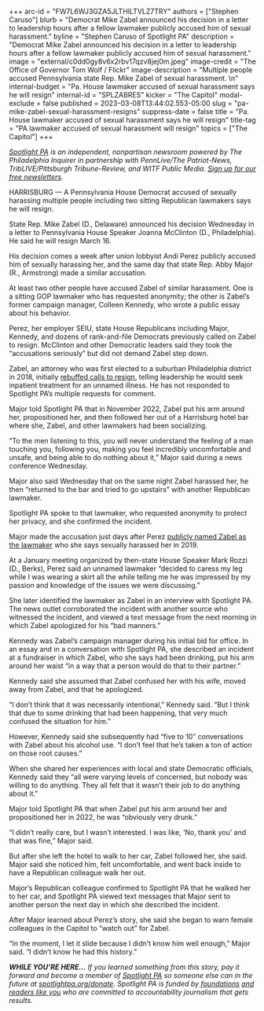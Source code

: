 +++
arc-id = "FW7L6WJ3GZA5JLTHILTVLZ7TRY"
authors = ["Stephen Caruso"]
blurb = "Democrat Mike Zabel announced his decision in a letter to leadership hours after a fellow lawmaker publicly accused him of sexual harassment."
byline = "Stephen Caruso of Spotlight PA"
description = "Democrat Mike Zabel announced his decision in a letter to leadership hours after a fellow lawmaker publicly accused him of sexual harassment."
image = "external/c0dd0gy8v6x2rbv17qzv8jej0m.jpeg"
image-credit = "The Office of Governor Tom Wolf / Flickr"
image-description = "Multiple people accused Pennsylvania state Rep. Mike Zabel of sexual harassment. \n"
internal-budget = "Pa. House lawmaker accused of sexual harassment says he will resign"
internal-id = "SPLZABRES"
kicker = "The Capitol"
modal-exclude = false
published = 2023-03-08T13:44:02.553-05:00
slug = "pa-mike-zabel-sexual-harassment-resigns"
suppress-date = false
title = "Pa. House lawmaker accused of sexual harassment says he will resign"
title-tag = "PA lawmaker accused of sexual harassment will resign"
topics = ["The Capitol"]
+++

<a href="https://www.spotlightpa.org/"><i>Spotlight PA</i></a><i> is an independent, nonpartisan newsroom powered by The Philadelphia Inquirer in partnership with PennLive/The Patriot-News, TribLIVE/Pittsburgh Tribune-Review, and WITF Public Media. </i><a href="https://www.spotlightpa.org/newsletters"><i>Sign up for our free newsletters</i></a><i>.</i>

HARRISBURG — A Pennsylvania House Democrat accused of sexually harassing multiple people including two sitting Republican lawmakers says he will resign.

State Rep. Mike Zabel (D., Delaware) announced his decision Wednesday in a letter to Pennsylvania House Speaker Joanna McClinton (D., Philadelphia). He said he will resign March 16.

His decision comes a week after union lobbyist Andi Perez publicly accused him of sexually harassing her, and the same day that state Rep. Abby Major (R., Armstrong) made a similar accusation.

<script src="https://www.spotlightpa.org/embed.js" async></script><div data-spl-embed-version="1" data-spl-src="https://www.spotlightpa.org/embeds/newsletter/"></div>


At least two other people have accused Zabel of similar harassment. One is a sitting GOP lawmaker who has requested anonymity; the other is Zabel’s former campaign manager, Colleen Kennedy, who wrote a public essay about his behavior.

Perez, her employer SEIU, state House Republicans including Major, Kennedy, and dozens of rank-and-file Democrats previously called on Zabel to resign. McClinton and other Democratic leaders said they took the “accusations seriously” but did not demand Zabel step down.

Zabel, an attorney who was first elected to a suburban Philadelphia district in 2018, initially <a href="https://www.spotlightpa.org/news/2023/03/pa-mike-zabel-sexual-harassment-allegations-wont-resign-letter/">rebuffed calls to resign</a>, telling leadership he would seek inpatient treatment for an unnamed illness. He has not responded to Spotlight PA’s multiple requests for comment.

Major told Spotlight PA that in November 2022, Zabel put his arm around her, propositioned her, and then followed her out of a Harrisburg hotel bar where she, Zabel, and other lawmakers had been socializing.

“To the men listening to this, you will never understand the feeling of a man touching you, following you, making you feel incredibly uncomfortable and unsafe, and being able to do nothing about it,” Major said during a news conference Wednesday.

Major also said Wednesday that on the same night Zabel harassed her, he then “returned to the bar and tried to go upstairs” with another Republican lawmaker.

Spotlight PA spoke to that lawmaker, who requested anonymity to protect her privacy, and she confirmed the incident.

Major made the accusation just days after Perez <a href="https://www.spotlightpa.org/news/2023/03/pa-house-mike-zabel-alleged-sexual-harassment-lobbyist/">publicly named Zabel as the lawmaker</a> who she says sexually harassed her in 2019.

At a January meeting organized by then-state House Speaker Mark Rozzi (D., Berks), Perez said an unnamed lawmaker “decided to caress my leg while I was wearing a skirt all the while telling me he was impressed by my passion and knowledge of the issues we were discussing.”

She later identified the lawmaker as Zabel in an interview with Spotlight PA. The news outlet corroborated the incident with another source who witnessed the incident, and viewed a text message from the next morning in which Zabel apologized for his “bad manners.”

Kennedy was Zabel’s campaign manager during his initial bid for office. In an essay and in a conversation with Spotlight PA, she described an incident at a fundraiser in which Zabel, who she says had been drinking, put his arm around her waist “in a way that a person would do that to their partner.”

Kennedy said she assumed that Zabel confused her with his wife, moved away from Zabel, and that he apologized.

“I don’t think that it was necessarily intentional,” Kennedy said. “But I think that due to some drinking that had been happening, that very much confused the situation for him.”

However, Kennedy said she subsequently had “five to 10″ conversations with Zabel about his alcohol use. “I don’t feel that he’s taken a ton of action on those root causes.”

When she shared her experiences with local and state Democratic officials, Kennedy said they “all were varying levels of concerned, but nobody was willing to do anything. They all felt that it wasn’t their job to do anything about it.”

<script src="https://www.spotlightpa.org/embed.js" async></script><div data-spl-embed-version="1" data-spl-src="https://www.spotlightpa.org/embeds/donate/"></div>


Major told Spotlight PA that when Zabel put his arm around her and propositioned her in 2022, he was “obviously very drunk.”

“I didn’t really care, but I wasn’t interested. I was like, ‘No, thank you’ and that was fine,” Major said.

But after she left the hotel to walk to her car, Zabel followed her, she said. Major said she noticed him, felt uncomfortable, and went back inside to have a Republican colleague walk her out.

Major’s Republican colleague confirmed to Spotlight PA that he walked her to her car, and Spotlight PA viewed text messages that Major sent to another person the next day in which she described the incident.

After Major learned about Perez’s story, she said she began to warn female colleagues in the Capitol to “watch out” for Zabel.

“In the moment, I let it slide because I didn’t know him well enough,” Major said. “I didn’t know he had this history.”

<i><b>WHILE YOU’RE HERE...</b></i><i> If you learned something from this story, pay it forward and become a member of </i><a href="https://www.spotlightpa.org/"><i>Spotlight PA</i></a><i> so someone else can in the future at </i><a href="http://spotlightpa.org/donate"><i>spotlightpa.org/donate</i></a><i>. Spotlight PA is funded by</i><a href="https://www.spotlightpa.org/support"><i> foundations</i></a><i> </i><a href="https://www.spotlightpa.org/support"><i>and readers like you</i></a><i> who are committed to accountability journalism that gets results.</i>
